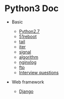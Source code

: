 # Python3 Doc

- Basic
    - [Python2.7](https://github.com/467754239/python)
    - [51reboot](./51reboot)
    - [tail](./tail)
    - [iter](./iter)
    - [signal](./signal)
    - [algorithm](./algorithm)
    - [nginxlog](./nginxlog/)
    - [ftp](./ftp)
    - [Interview questions](./interview_questions)

- Web framework
    - [Django](./django)
